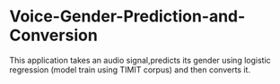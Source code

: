 # Voice-Gender-Prediction-and-Conversion
This application takes an audio signal,predicts its gender using logistic regression  (model train using TIMIT corpus) and then converts it. 
